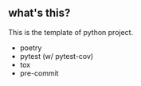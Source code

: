 ## what's this?
This is the template of python project.

- poetry
- pytest (w/ pytest-cov)
- tox
- pre-commit
